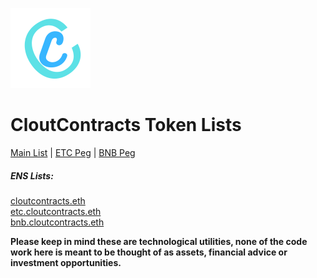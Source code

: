 ![CCSLOGO](https://raw.githubusercontent.com/CloutContracts/cloutcontracts.github.io/main/assets/images/c-128x128.png)
# CloutContracts Token Lists

[Main List](https://tokenlists.org/token-list?url=https://gateway.pinata.cloud/ipfs/QmPKRFtiqyRyhtZDk1arByWW9ihWT1PAsPgUtUozkfe9jr) | [ETC Peg]( https://tokenlists.org/token-list?url=https://gateway.pinata.cloud/ipfs/QmcZUZp9HNPgXno6Bi69AwhtgUE3JtcszVP7aL2etDo1MD) | [BNB Peg](https://tokenlists.org/token-list?url=https://gateway.pinata.cloud/ipfs/QmXVYDsbaMcK8NjqjMx1XDFEWpP3BsD2hw5Rmy2P8F2VJa)

##### ENS Lists:
[cloutcontracts.eth](https://cloutcontracts.eth.link) \
[etc.cloutcontracts.eth](https://etc.cloutcontracts.eth) \
[bnb.cloutcontracts.eth](https://bnb.cloutcontracts.eth)

**Please keep in mind these are technological utilities, none of the code work here is meant to be thought of as assets, financial advice or investment opportunities.**
